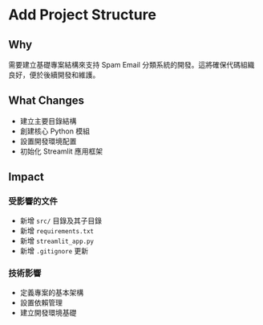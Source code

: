 # Add Project Structure

## Why
需要建立基礎專案結構來支持 Spam Email 分類系統的開發。這將確保代碼組織良好，便於後續開發和維護。

## What Changes
- 建立主要目錄結構
- 創建核心 Python 模組
- 設置開發環境配置
- 初始化 Streamlit 應用框架

## Impact
### 受影響的文件
- 新增 `src/` 目錄及其子目錄
- 新增 `requirements.txt`
- 新增 `streamlit_app.py`
- 新增 `.gitignore` 更新

### 技術影響
- 定義專案的基本架構
- 設置依賴管理
- 建立開發環境基礎